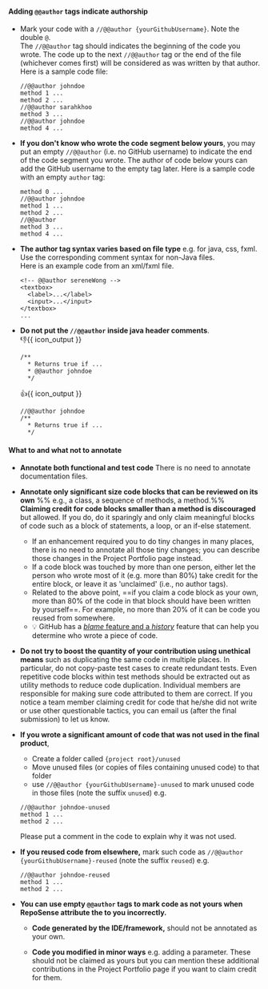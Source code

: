 #### Adding `@@author` tags indicate authorship

* Mark your code with a `//@@author {yourGithubUsername}`. Note the double `@`.<br>
The `//@@author` tag should indicates the beginning of the code you wrote. The code up to the next `//@@author` tag or the end of the file (whichever comes first) will be considered as was written by that author.
  Here is a sample code file:
  ```
  //@@author johndoe
  method 1 ...
  method 2 ...
  //@@author sarahkhoo
  method 3 ...
  //@@author johndoe
  method 4 ...
  ```

* **If you don't know who wrote the code segment below yours**, you may put an empty `//@@author` (i.e. no GitHub username) to indicate the end of the code segment you wrote. The author of code below yours can add the GitHub username to the empty tag later.
  Here is a sample code with an empty `author` tag:
  ```
  method 0 ...
  //@@author johndoe
  method 1 ...
  method 2 ...
  //@@author
  method 3 ...
  method 4 ...
  ```

* **The author tag syntax varies based on file type** e.g. for java, css, fxml. Use the corresponding comment syntax for non-Java files.<br>
  Here is an example code from an xml/fxml file.
   ```
   <!-- @@author sereneWong -->
   <textbox>
     <label>...</label>
     <input>...</input>
   </textbox>
   ...
   ```

*  **Do not put the `//@@author` inside java header comments**.<br>
   :-1:{{ icon_output }}
   ```
   /**
     * Returns true if ...
     * @@author johndoe
     */
   ```
   :+1:{{ icon_output }}
   ```
   //@@author johndoe
   /**
     * Returns true if ...
     */
   ```

#### What to and what not to annotate

* **Annotate both functional and test code** There is no need to annotate documentation files.

* **Annotate only significant size code blocks that can be reviewed on its own** %%&nbsp;e.g., a class, a sequence of methods, a  method.%% <br> **Claiming credit for code blocks smaller than a method is discouraged** but allowed. If you do, do it sparingly and only claim meaningful blocks of code such as a block of statements, a loop, or an if-else statement.
  * If an enhancement required you to do tiny changes in many places, there is no need to annotate all those tiny changes; you can describe those changes in the Project Portfolio page instead.
  * If a code block was touched by more than one person, either let the person who wrote most of it (e.g. more than 80%) take credit for the entire block, or leave it as 'unclaimed' (i.e., no author tags).
  * Related to the above point, ==if you claim a code block as your own, more than 80% of the code in that block should have been written by yourself==. For example, no more than 20% of it can be code you reused from somewhere.
  * :bulb: GitHub has a [_blame_ feature and a _history_](https://help.github.com/articles/tracing-changes-in-a-file/) feature that can help you determine who wrote a piece of code.

* **Do not try to boost the quantity of your contribution using unethical means** such as duplicating the same code in multiple places. In particular, do not copy-paste test cases to create redundant tests. Even repetitive code blocks within test methods should be extracted out as utility methods to reduce code duplication.
  Individual members are responsible for making sure code attributed to them are correct.
  If you notice a team member claiming credit for code that he/she did not write or use other questionable tactics, you can email us (after the final submission) to let us know.

* **If you wrote a significant amount of code that was not used in the final product**,
  * Create a folder called `{project root}/unused`
  * Move unused files (or copies of files containing unused code) to that folder
  * use `//@@author {yourGithubUsername}-unused` to mark unused code in those files (note the suffix `unused`)
  e.g.
  ```
  //@@author johndoe-unused
  method 1 ...
  method 2 ...
  ```
  Please put a comment in the code to explain why it was not used.

* **If you reused code from elsewhere,** mark such code as `//@@author {yourGithubUsername}-reused` (note the suffix `reused`)
  e.g.
  ```
  //@@author johndoe-reused
  method 1 ...
  method 2 ...
  ```
* **You can use empty `@@author` tags to mark code as not yours when RepoSense attribute the to you incorrectly.**
  * **Code generated by the IDE/framework,** should not be annotated as your own.

  * **Code you modified in minor ways** e.g. adding a parameter. These should not be claimed as yours but you can mention these additional contributions in the Project Portfolio page if you want to claim credit for them.
